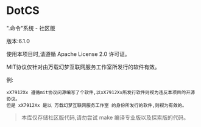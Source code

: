 # DotCS
".命令"系统 - 社区版

版本:6.1.0

使用本项目时,请遵循 Apache License 2.0 许可证。

MIT协议仅针对由万载幻梦互联网服务工作室所发行的软件有效。

例:
```
xX7912Xx 遵循mit协议闭源编写了个软件,以xX7912Xx所发行软件则视为违反本项目的开源协议。
但是 xX7912Xx 是以 万载幻梦互联网服务工作室 的身份所发行的软件,则视为有效的。
```

> 本库仅存储社区版代码,请勿尝试 make 编译专业版以及探索版的代码。
